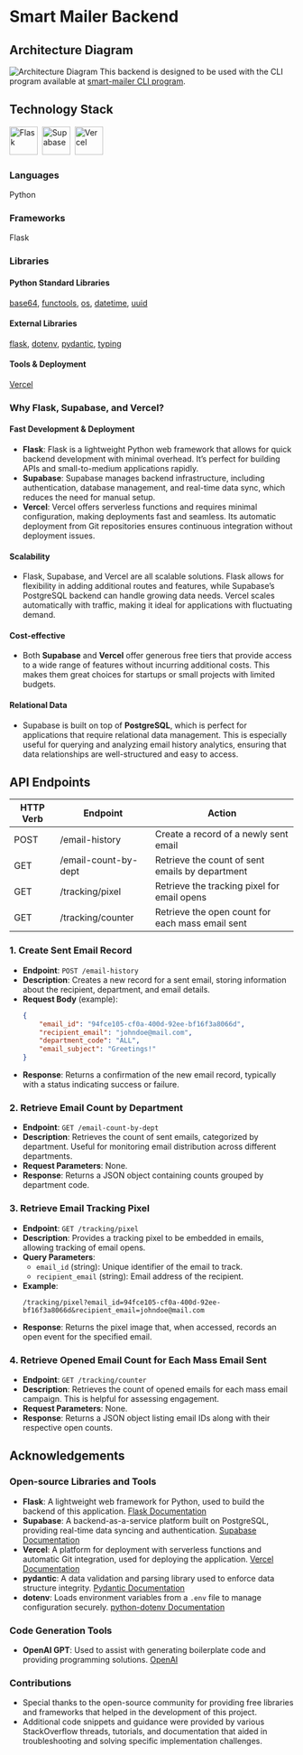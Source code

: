 # Smart Mailer Backend

## Architecture Diagram
![Architecture Diagram](https://github.com/user-attachments/assets/b137d9e4-1935-4e5a-877b-4d1a5130b326)
This backend is designed to be used with the CLI program available at [smart-mailer CLI program](https://github.com/cmang12/smart-mailer/tree/feat/use-api).

## Technology Stack
<img height="50" alt="Flask" src="https://cdn.jsdelivr.net/gh/devicons/devicon@latest/icons/flask/flask-original.svg" />&nbsp;
<img height="50" alt="Supabase" src="https://github.com/user-attachments/assets/e40fc76b-c8d8-47c3-bb53-c7795abaf596" />&nbsp;
<img height="50" alt="Vercel" src="https://cdn.jsdelivr.net/gh/devicons/devicon@latest/icons/vercel/vercel-original.svg" />&nbsp;
### Languages
Python
### Frameworks
Flask
### Libraries
#### Python Standard Libraries
[base64](https://docs.python.org/3/library/base64.html), [functools](https://docs.python.org/3/library/functools.html), [os](https://docs.python.org/3/library/os.html), [datetime](https://docs.python.org/3/library/datetime.html), [uuid](https://docs.python.org/3/library/uuid.html)
#### External Libraries
[flask](https://pypi.org/project/Flask/), [dotenv](https://pypi.org/project/python-dotenv/), [pydantic](https://pypi.org/project/pydantic/), [typing](https://pypi.org/project/typing/)
#### Tools & Deployment
[Vercel](https://vercel.com)

### Why Flask, Supabase, and Vercel?

#### **Fast Development & Deployment**
- **Flask**: Flask is a lightweight Python web framework that allows for quick backend development with minimal overhead. It’s perfect for building APIs and small-to-medium applications rapidly.
- **Supabase**: Supabase manages backend infrastructure, including authentication, database management, and real-time data sync, which reduces the need for manual setup.
- **Vercel**: Vercel offers serverless functions and requires minimal configuration, making deployments fast and seamless. Its automatic deployment from Git repositories ensures continuous integration without deployment issues.

#### **Scalability**
- Flask, Supabase, and Vercel are all scalable solutions. Flask allows for flexibility in adding additional routes and features, while Supabase’s PostgreSQL backend can handle growing data needs. Vercel scales automatically with traffic, making it ideal for applications with fluctuating demand.

#### **Cost-effective**
- Both **Supabase** and **Vercel** offer generous free tiers that provide access to a wide range of features without incurring additional costs. This makes them great choices for startups or small projects with limited budgets.

#### **Relational Data**
- Supabase is built on top of **PostgreSQL**, which is perfect for applications that require relational data management. This is especially useful for querying and analyzing email history analytics, ensuring that data relationships are well-structured and easy to access.


## API Endpoints
| HTTP Verb | Endpoint            | Action                                      |
| --------- | ------------------- | -------------------------------------------- |
| POST      | /email-history      | Create a record of a newly sent email        |
| GET       | /email-count-by-dept| Retrieve the count of sent emails by department |
| GET       | /tracking/pixel     | Retrieve the tracking pixel for email opens  |
| GET       | /tracking/counter   | Retrieve the open count for each mass email sent |

### 1. Create Sent Email Record
- **Endpoint**: `POST /email-history`
- **Description**: Creates a new record for a sent email, storing information about the recipient, department, and email details.
- **Request Body** (example):
    ```json
    {
        "email_id": "94fce105-cf0a-400d-92ee-bf16f3a8066d",
        "recipient_email": "johndoe@mail.com",
        "department_code": "ALL",
        "email_subject": "Greetings!"
    }
    ```
- **Response**: Returns a confirmation of the new email record, typically with a status indicating success or failure.

### 2. Retrieve Email Count by Department
- **Endpoint**: `GET /email-count-by-dept`
- **Description**: Retrieves the count of sent emails, categorized by department. Useful for monitoring email distribution across different departments.
- **Request Parameters**: None.
- **Response**: Returns a JSON object containing counts grouped by department code.

### 3. Retrieve Email Tracking Pixel
- **Endpoint**: `GET /tracking/pixel`
- **Description**: Provides a tracking pixel to be embedded in emails, allowing tracking of email opens.
- **Query Parameters**:
    - `email_id` (string): Unique identifier of the email to track.
    - `recipient_email` (string): Email address of the recipient.
- **Example**:
    ```
    /tracking/pixel?email_id=94fce105-cf0a-400d-92ee-bf16f3a8066d&recipient_email=johndoe@mail.com
    ```
- **Response**: Returns the pixel image that, when accessed, records an open event for the specified email.

### 4. Retrieve Opened Email Count for Each Mass Email Sent
- **Endpoint**: `GET /tracking/counter`
- **Description**: Retrieves the count of opened emails for each mass email campaign. This is helpful for assessing engagement.
- **Request Parameters**: None.
- **Response**: Returns a JSON object listing email IDs along with their respective open counts.

## Acknowledgements

### **Open-source Libraries and Tools**
- **Flask**: A lightweight web framework for Python, used to build the backend of this application. [Flask Documentation](https://flask.palletsprojects.com/)
- **Supabase**: A backend-as-a-service platform built on PostgreSQL, providing real-time data syncing and authentication. [Supabase Documentation](https://supabase.com/docs)
- **Vercel**: A platform for deployment with serverless functions and automatic Git integration, used for deploying the application. [Vercel Documentation](https://vercel.com/docs)
- **pydantic**: A data validation and parsing library used to enforce data structure integrity. [Pydantic Documentation](https://pydantic-docs.helpmanual.io/)
- **dotenv**: Loads environment variables from a `.env` file to manage configuration securely. [python-dotenv Documentation](https://pypi.org/project/python-dotenv/)

### **Code Generation Tools**
- **OpenAI GPT**: Used to assist with generating boilerplate code and providing programming solutions. [OpenAI](https://openai.com/)

### **Contributions**
- Special thanks to the open-source community for providing free libraries and frameworks that helped in the development of this project. 
- Additional code snippets and guidance were provided by various StackOverflow threads, tutorials, and documentation that aided in troubleshooting and solving specific implementation challenges.
